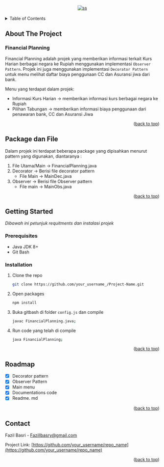 <div id="top"></div>
<!-- PROJECT LOGO -->
<br />
<div align="center">
<a href="https://imgbb.com/"><img src="https://i.ibb.co/DV2kSym/ss.png" alt="ss" border="0"></a><br /><a target='_blank' href='https://id.imgbb.com/'></a><br />
</div>

<!-- TABLE OF CONTENTS -->
<details>
  <summary>Table of Contents</summary>
  <ol>
    <li>
      <a href="#about-the-project">About The Project</a>
    </li>
    <li>
      <a href="#getting-started">Getting Started</a>
      <ul>
        <li><a href="#prerequisites">Prerequisites</a></li>
        <li><a href="#installation">Installation</a></li>
      </ul>
    </li>
    <li><a href="#roadmap">Roadmap</a></li>
    <li><a href="#contact">Contact</a></li>
  </ol>
</details>



<!-- ABOUT THE PROJECT -->
## About The Project

### Financial Planning
  Financial Planning adalah projek yang memberikan informasi terkait Kurs Harian berbagai negara ke Rupiah menggunakan implementasi `Observer Pattern`. Projek ini juga menggunakan implementasi `Decorator Pattern`  untuk menu melihat daftar biaya penggunaan CC dan Asuransi jiwa dari bank.

Menu yang terdapat dalam projek:
* Informasi Kurs Harian -> memberikan informasi kurs berbagai negara ke Rupiah
* Pilihan Tabungan -> memberikan informasi biaya penggunaan dari penawaran bank, CC dan Asuransi Jiwa

<p align="right">(<a href="#top">back to top</a>)</p>


## Package dan File

Dalam projek ini terdapat beberapa package yang dipisahkan menurut pattern yang digunakan, diantaranya :
  1. File Utama/Main -> FinancialPlanning.java 
  2. Decorator -> Berisi file decorator pattern
      - File Main -> MainDec.java
  3. Observer -> Berisi file Observer pattern 
      - File main -> MainObs.java
  
<p align="right">(<a href="#top">back to top</a>)</p>



<!-- GETTING STARTED -->
## Getting Started
_Dibawah ini petunjuk requitments dan instalasi projek_ 

### Prerequisites
* Java JDK 8+
* Git Bash

### Installation

1. Clone the repo
   ```sh
   git clone https://github.com/your_username_/Project-Name.git
   ```
2. Open packages
   ```sh
   npm install
   ```
3. Buka gitbash di folder `config.js` dan compile
   ```sh
   javac FinancialPlanning.java;
   ```
4. Run code yang telah di compile
   ```sh
   java FinancialPlanning;
   ```

<p align="right">(<a href="#top">back to top</a>)</p>

<!-- ROADMAP -->
## Roadmap

- [x] Decorator pattern
- [x] Observer Pattern
- [x] Main menu
- [x] Documentations code
- [x] Readme. md
<p align="right">(<a href="#top">back to top</a>)</p>
<!-- CONTACT -->

## Contact

Fazil Basri - [Fazillbasry@gmail.com]()

Project Link: [https://github.com/your_username/repo_name](https://github.com/your_username/repo_name)

<p align="right">(<a href="#top">back to top</a>)</p>

